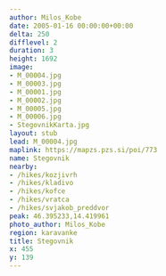 ```yaml
---
author: Milos_Kobe
date: 2005-01-16 00:00:00+00:00
delta: 250
difflevel: 2
duration: 3
height: 1692
image:
- M_00004.jpg
- M_00003.jpg
- M_00001.jpg
- M_00002.jpg
- M_00005.jpg
- M_00006.jpg
- StegovnikKarta.jpg
layout: stub
lead: M_00004.jpg
maplink: https://mapzs.pzs.si/poi/773
name: Stegovnik
nearby:
- /hikes/kozjivrh
- /hikes/kladivo
- /hikes/kofce
- /hikes/vratca
- /hikes/svjakob_preddvor
peak: 46.395233,14.419961
photo_author: Milos_Kobe
region: karavanke
title: Stegovnik
x: 455
y: 139
---
```

